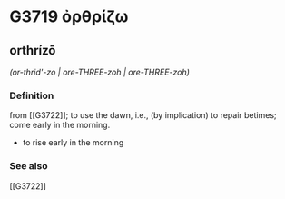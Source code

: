 # G3719 ὀρθρίζω

## orthrízō

_(or-thrid'-zo | ore-THREE-zoh | ore-THREE-zoh)_

### Definition

from [[G3722]]; to use the dawn, i.e., (by implication) to repair betimes; come early in the morning.

- to rise early in the morning

### See also

[[G3722]]

